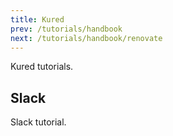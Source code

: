 ```yaml
---
title: Kured
prev: /tutorials/handbook
next: /tutorials/handbook/renovate
---
```


Kured tutorials.

<!--more-->

## Slack

Slack tutorial.
